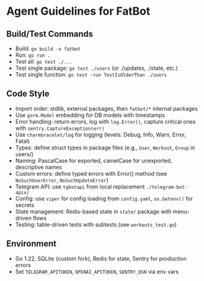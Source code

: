 # Agent Guidelines for FatBot

## Build/Test Commands

- Build: `go build -o fatbot`
- Run: `go run .`
- Test all: `go test ./...`
- Test single package: `go test ./users` (or ./updates, ./state, etc.)
- Test single function: `go test -run TestIsOlderThan ./users`

## Code Style

- Import order: stdlib, external packages, then `fatbot/*` internal packages
- Use `gorm.Model` embedding for DB models with timestamps
- Error handling: return errors, log with `log.Error()`, capture critical ones with `sentry.CaptureException(err)`
- Use `charmbracelet/log` for logging (levels: Debug, Info, Warn, Error, Fatal)
- Types: define struct types in package files (e.g., `User`, `Workout`, `Group` in users/)
- Naming: PascalCase for exported, camelCase for unexported, descriptive names
- Custom errors: define typed errors with Error() method (see `NoSuchUserError`, `NoSuchUpdateError`)
- Telegram API: use `tgbotapi` from local replacement `./telegram-bot-apix/`
- Config: use `viper` for config loading from `config.yaml`, `os.Getenv()` for secrets
- State management: Redis-based state in `state/` package with menu-driven flows
- Testing: table-driven tests with subtests (see `workouts_test.go`)

## Environment

- Go 1.22, SQLite (custom fork), Redis for state, Sentry for production errors
- Set `TELEGRAM_APITOKEN`, `OPENAI_APITOKEN`, `SENTRY_DSN` via env vars
